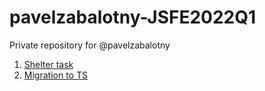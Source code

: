 # pavelzabalotny-JSFE2022Q1
Private repository for @pavelzabalotny

1. [Shelter task](https://rolling-scopes-school.github.io/pavelzabalotny-JSFE2022Q1/shelter/pages/main/)
2. [Migration to TS](https://rolling-scopes-school.github.io/pavelzabalotny-JSFE2022Q1/news-JS/)
